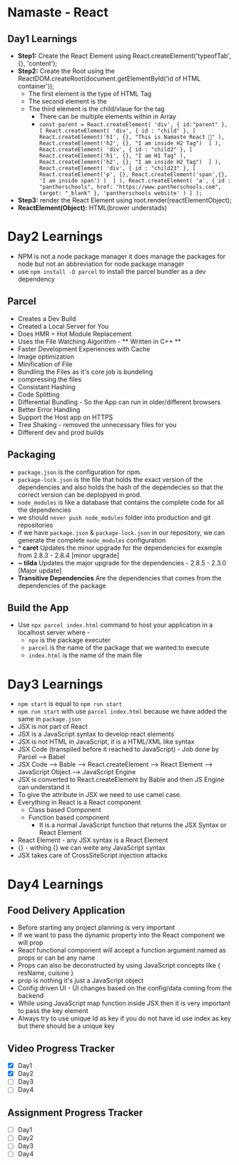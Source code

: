 # Namaste - React 
## Day1 Learnings
- **Step1:** Create the React Element using React.createElement('typeofTab',{}, 'content');
- **Step2:** Create the Root using the ReactDOM.createRoot(document.getElementById('id of HTML container'));
    - The first element is the type of HTML Tag 
    - The second element is the
    - The third element is the child/vlaue for the tag 
        - There can be multiple elements within in Array
        - 
            `
                const parent = React.createElement( 'div', { id:"parent" }, [
                        React.createElement(
                            'div', { id : "child" }, [ 
                                React.createElement('h1', {}, "This is Namaste React 🚀" ), 
                                React.createElement('h2', {}, "I am inside H2 Tag") 
                            ]
                        ),
                        React.createElement(
                            'div', { id : "child2" }, [ 
                                React.createElement('h1', {}, "I am H1 Tag" ), 
                                React.createElement('h2', {}, "I am inside H2 Tag") 
                            ]
                        ),
                        React.createElement(
                            'div', { id : "child23" }, [ 
                                React.createElement('p', {}, React.createElement('span',{}, 'I am inside span') ) 
                            ]
                        ),
                        React.createElement(
                            'a', { id : "pantherschools", href: "https://www.pantherschools.com", target: "_blank" }, 'pantherschools website'
                        )
                    ]
                );
            `
- **Step3:** render the React Element using root.render(reactElementObject);
- **ReactElement(Object):** HTML(brower understads)

# Day2 Learnings
- NPM is not a node package manager it does manage the packages for node but not an abbreviation for node package manager
- use `npm install -D parcel` to install the parcel bundler as a dev dependency

## Parcel

- Creates a Dev Build
- Created a Local Server for You
- Does HMR = Hot Module Replacement
- Uses the File Watching Algorithm - ** Written in C++ **
- Faster Development Experiences with Cache
- Image optimization
- Minification of File
- Bundling the Files as it's core job is bundeling 
- compressing the files
- Consistant Hashing
- Code Splitting
- Differential Bundling - So the App can run in older/different browsers
- Better Error Handling
- Support the Host app on HTTPS
- Tree Shaking - removed the unnecessary files for you
- Different dev and prod builds

## Packaging

- `package.json` is the configuration for npm.
- `package-lock.json` is the file that holds the exact version of the dependencies and also holds the hash of the dependecies so that the correct version can be deplopyed in prod.
- `node_modules` is like a database that contains the complete code for all the dependencies
- we should `never push node_modules` folder into production and git repositories
- if we have `package.json` & `package-lock.json` in our repository, we can generate the complete `node_modules` configuration
- **^ caret** Updates the minor upgrade for the dependencies for example from 2.8.3 - 2.8.4 [minor upgrade]
- **~ tilda** Updates the major upgrade for the dependencies - 2.8.5 - 2.3.0 [Major update]
- **Transitive Dependencies** Are the dependencies that comes from the dependencies of the package

## Build the App

- Use `npx parcel index.html` command to host your application in a localhost server where - 
    - `npx` is the package executer 
    - `parcel` is the name of the package that we wanted to execute
    - `index.html` is the name of the main file

# Day3 Learnings
- `npm start` is equal to `npm run start`
- `npm run start` with use `parcel index.html` because we have added the same in `package.json`
- JSX is not part of React
- JSX is a JavaScript syntax to develop react elements
- JSX is not HTML in JavaScript, it is a HTML/XML like syntax
- JSX Code (transpiled before it reached to JavaScript) - Job done by Parcel --> Babel
- JSX Code --> Bable --> React.createElement --> React Element --> JavaScript Object --> JavaScript Engine
- JSX is converted to React.createElement by Bable and then JS Engine can understand it
- To give the attribute in JSX we need to use camel case.
- Everything in React is a React component
    - Class based Component
    - Function based component
        - It is a normal JavaScript function that returns the JSX Syntax or React Element
- React Element - any JSX syntax is a React Element
- {} - withing {} we can weite any JavaScript syntax
- JSX takes care of CrossSiteScript injection attacks

# Day4 Learnings

## Food Delivery Application
- Before starting any project planning is very important
- If we want to pass the dynamic property into the React component we will prop 
- React functional component will accept a function argument named as props or can be any name 
- Props can also be deconstructed by using JavaScript concepts like { resName, cuisine }
- prop is nothing it's just a JavaScript object
- Config driven UI - UI changes based on the config/data coming from the backend
- While using JavaScript map function inside JSX then it is very important to pass the key element
- Always try to use unique Id as key if you do not have id use index as key but there should be a unique key 

## Video Progress Tracker

- [x] Day1
- [x] Day2
- [ ] Day3
- [ ] Day4

## Assignment Progress Tracker
- [ ] Day1
- [ ] Day2
- [ ] Day3
- [ ] Day4